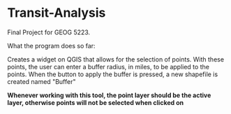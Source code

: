 # Transit-Analysis
Final Project for GEOG 5223.

What the program does so far:

Creates a widget on QGIS that allows for the selection of points. With these points, the user can enter a buffer radius, in miles, to be applied to the points. When the button to apply the buffer is pressed, a new shapefile is created named "Buffer"
  
  **Whenever working with this tool, the point layer should be the active layer, otherwise points will not be selected when clicked on**
